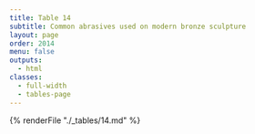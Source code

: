 ```yaml
---
title: Table 14
subtitle: Common abrasives used on modern bronze sculpture
layout: page
order: 2014
menu: false
outputs:
  - html
classes: 
  - full-width 
  - tables-page
---
```


{% renderFile "./_tables/14.md" %}